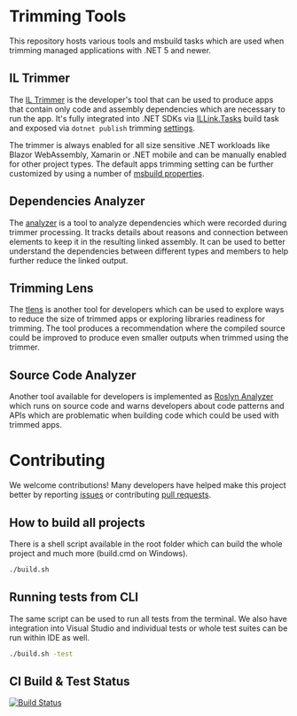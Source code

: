 # Trimming Tools

This repository hosts various tools and msbuild tasks which are used when trimming managed applications with .NET 5 and newer.

## IL Trimmer

The [IL Trimmer](src/linker/README.md) is the developer's tool that can be used to produce apps that contain only code and assembly dependencies which are necessary to run the app. It's fully integrated into
.NET SDKs via [ILLink.Tasks](src/ILLink.Tasks/README.md) build task and exposed via `dotnet publish` trimming [settings](https://docs.microsoft.com/en-us/dotnet/core/deploying/trim-self-contained#trim-your-app---cli).

The trimmer is always enabled for all size sensitive .NET workloads like Blazor WebAssembly, Xamarin or .NET mobile and can be manually enabled for other project types. The default apps trimming setting can be further customized by using a number of [msbuild properties](https://docs.microsoft.com/en-us/dotnet/core/deploying/trimming-options).

## Dependencies Analyzer

The [analyzer](src/analyzer/README.md) is a tool to analyze dependencies which were recorded during trimmer processing. It tracks details about reasons and connection between elements to keep it in the resulting linked assembly. It can be used to better understand the dependencies between different types and members to help further reduce the linked output.

## Trimming Lens

The [tlens](src/tlens/README.md) is another tool for developers which can be used to explore ways to reduce the size of trimmed apps or exploring libraries readiness for trimming. The tool produces a recommendation where the compiled source could be improved to produce even smaller outputs when trimmed using the trimmer.

## Source Code Analyzer

Another tool available for developers is implemented as [Roslyn Analyzer](src/ILLink.RoslynAnalyzer) which runs on source code and warns developers about code patterns and APIs which are problematic when building code which could be used with trimmed apps.

# Contributing

We welcome contributions! Many developers have helped make this project better by reporting [issues](https://github.com/dotnet/linker/issues) or contributing [pull requests](https://github.com/dotnet/linker/pulls).

## How to build all projects

There is a shell script available in the root folder which can build the whole project and much more (build.cmd on Windows).

```sh
./build.sh
```

## Running tests from CLI

The same script can be used to run all tests from the terminal. We also have integration into Visual Studio and individual tests or whole test suites can be run within IDE as well.

```sh
./build.sh -test
```


## CI Build & Test Status

[![Build Status](https://dev.azure.com/dnceng-public/public/_apis/build/status/dotnet/linker-ci?branchName=main)](https://dev.azure.com/dnceng-public/public/_build/results?buildId=65323&view=results)
